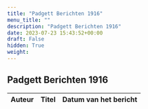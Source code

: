 ```yaml
---
title: "Padgett Berichten 1916"
menu_title: ""
description: "Padgett Berichten 1916"
date: 2023-07-23 15:43:52+00:00
draft: False
hidden: True
weight:
---
```

## Padgett Berichten 1916

**Auteur** | **Titel** | **Datum van het bericht**
---|---|---
